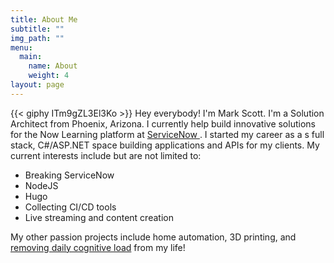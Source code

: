 ```yaml
---
title: About Me
subtitle: ""
img_path: ""
menu:
  main:
    name: About
    weight: 4
layout: page
---
```

{{< giphy ITm9gZL3El3Ko >}}
Hey everybody! I'm Mark Scott. I'm a Solution Architect from Phoenix, Arizona. I currently help build innovative solutions for the Now Learning platform at [ServiceNow ](https://servicenow.com). I started my career as a s full stack, C#/ASP.NET space building applications and APIs for my clients. My current interests include but are not limited to:

* Breaking ServiceNow
* NodeJS
* Hugo
* Collecting CI/CD tools
* Live streaming and content creation

My other passion projects include home automation, 3D printing, and [removing daily cognitive load](https://hackernoon.com/minimizing-the-cognitive-load-in-your-life-bc14f4309fb2) from my life!





